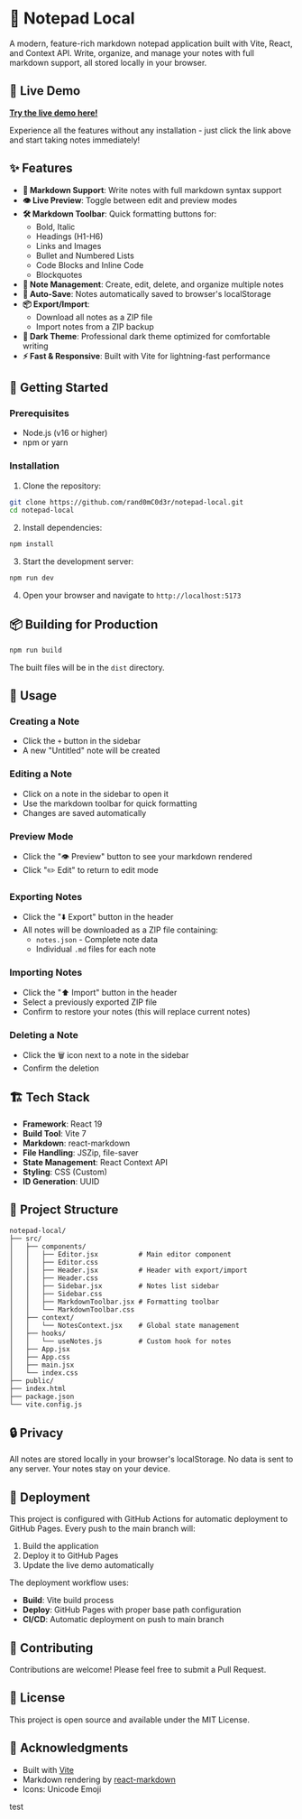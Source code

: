 # 📝 Notepad Local

A modern, feature-rich markdown notepad application built with Vite, React, and Context API. Write, organize, and manage your notes with full markdown support, all stored locally in your browser.

## 🚀 Live Demo

**[Try the live demo here!](https://rand0mc0d3r.github.io/notepad-local/)**

Experience all the features without any installation - just click the link above and start taking notes immediately!

## ✨ Features

- **🎨 Markdown Support**: Write notes with full markdown syntax support
- **👁️ Live Preview**: Toggle between edit and preview modes
- **🛠️ Markdown Toolbar**: Quick formatting buttons for:
  - Bold, Italic
  - Headings (H1-H6)
  - Links and Images
  - Bullet and Numbered Lists
  - Code Blocks and Inline Code
  - Blockquotes
- **📂 Note Management**: Create, edit, delete, and organize multiple notes
- **💾 Auto-Save**: Notes automatically saved to browser's localStorage
- **📦 Export/Import**:
  - Download all notes as a ZIP file
  - Import notes from a ZIP backup
- **🌙 Dark Theme**: Professional dark theme optimized for comfortable writing
- **⚡ Fast & Responsive**: Built with Vite for lightning-fast performance

## 🚀 Getting Started

### Prerequisites

- Node.js (v16 or higher)
- npm or yarn

### Installation

1. Clone the repository:
```bash
git clone https://github.com/rand0mC0d3r/notepad-local.git
cd notepad-local
```

2. Install dependencies:
```bash
npm install
```

3. Start the development server:
```bash
npm run dev
```

4. Open your browser and navigate to `http://localhost:5173`

## 📦 Building for Production

```bash
npm run build
```

The built files will be in the `dist` directory.

## 🎯 Usage

### Creating a Note
- Click the `+` button in the sidebar
- A new "Untitled" note will be created

### Editing a Note
- Click on a note in the sidebar to open it
- Use the markdown toolbar for quick formatting
- Changes are saved automatically

### Preview Mode
- Click the "👁️ Preview" button to see your markdown rendered
- Click "✏️ Edit" to return to edit mode

### Exporting Notes
- Click the "⬇️ Export" button in the header
- All notes will be downloaded as a ZIP file containing:
  - `notes.json` - Complete note data
  - Individual `.md` files for each note

### Importing Notes
- Click the "⬆️ Import" button in the header
- Select a previously exported ZIP file
- Confirm to restore your notes (this will replace current notes)

### Deleting a Note
- Click the 🗑️ icon next to a note in the sidebar
- Confirm the deletion

## 🏗️ Tech Stack

- **Framework**: React 19
- **Build Tool**: Vite 7
- **Markdown**: react-markdown
- **File Handling**: JSZip, file-saver
- **State Management**: React Context API
- **Styling**: CSS (Custom)
- **ID Generation**: UUID

## 📁 Project Structure

```
notepad-local/
├── src/
│   ├── components/
│   │   ├── Editor.jsx          # Main editor component
│   │   ├── Editor.css
│   │   ├── Header.jsx          # Header with export/import
│   │   ├── Header.css
│   │   ├── Sidebar.jsx         # Notes list sidebar
│   │   ├── Sidebar.css
│   │   ├── MarkdownToolbar.jsx # Formatting toolbar
│   │   └── MarkdownToolbar.css
│   ├── context/
│   │   └── NotesContext.jsx    # Global state management
│   ├── hooks/
│   │   └── useNotes.js         # Custom hook for notes
│   ├── App.jsx
│   ├── App.css
│   ├── main.jsx
│   └── index.css
├── public/
├── index.html
├── package.json
└── vite.config.js
```

## 🔒 Privacy

All notes are stored locally in your browser's localStorage. No data is sent to any server. Your notes stay on your device.

## 🚀 Deployment

This project is configured with GitHub Actions for automatic deployment to GitHub Pages. Every push to the main branch will:

1. Build the application
2. Deploy it to GitHub Pages
3. Update the live demo automatically

The deployment workflow uses:
- **Build**: Vite build process
- **Deploy**: GitHub Pages with proper base path configuration
- **CI/CD**: Automatic deployment on push to main branch

## 🤝 Contributing

Contributions are welcome! Please feel free to submit a Pull Request.

## 📄 License

This project is open source and available under the MIT License.

## 🙏 Acknowledgments

- Built with [Vite](https://vitejs.dev/)
- Markdown rendering by [react-markdown](https://github.com/remarkjs/react-markdown)
- Icons: Unicode Emoji

test
